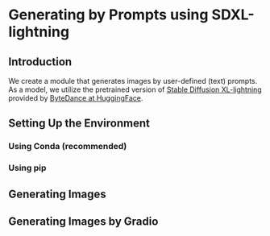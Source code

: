 # Generating by Prompts using SDXL-lightning

## Introduction

We create a module that generates images by user-defined (text) prompts. As a model, we utilize the pretrained version of [Stable Diffusion XL-lightning](https://arxiv.org/abs/2402.13929) provided by [ByteDance at HuggingFace](https://huggingface.co/ByteDance/SDXL-Lightning).

## Setting Up the Environment

### Using Conda (recommended)

### Using pip

## Generating Images




## Generating Images by Gradio